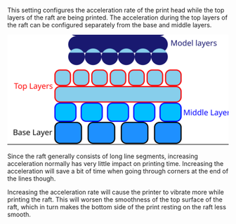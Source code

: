 This setting configures the acceleration rate of the print head while the top layers of the raft are being printed. The acceleration during the top layers of the raft can be configured separately from the base and middle layers.

![Where the top layers are located in the raft](images/raft_dimensions_simplified.svg)

Since the raft generally consists of long line segments, increasing acceleration normally has very little impact on printing time. Increasing the acceleration will save a bit of time when going through corners at the end of the lines though.

Increasing the acceleration rate will cause the printer to vibrate more while printing the raft. This will worsen the smoothness of the top surface of the raft, which in turn makes the bottom side of the print resting on the raft less smooth.